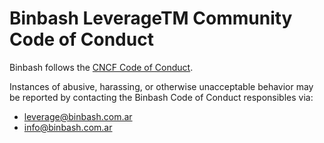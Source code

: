 # Binbash LeverageTM Community Code of Conduct

Binbash follows the [CNCF Code of Conduct](https://github.com/cncf/foundation/blob/master/code-of-conduct.md).

Instances of abusive, harassing, or otherwise unacceptable behavior may be reported by contacting
the Binbash Code of Conduct responsibles via:
- <leverage@binbash.com.ar>
- <info@binbash.com.ar>
